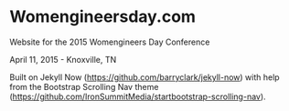 # Womengineersday.com

Website for the 2015 Womengineers Day Conference

April 11, 2015 - Knoxville, TN

Built on Jekyll Now (https://github.com/barryclark/jekyll-now) with help from the Bootstrap Scrolling Nav theme (https://github.com/IronSummitMedia/startbootstrap-scrolling-nav).
